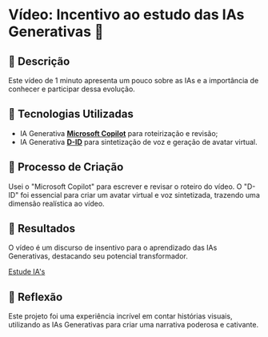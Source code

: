# Vídeo: Incentivo ao estudo das IAs Generativas 🎥

## 📒 Descrição
Este vídeo de 1 minuto apresenta um pouco sobre as IAs e a importância de conhecer e participar dessa evolução.
## 🤖 Tecnologias Utilizadas
- IA Generativa **[Microsoft Copilot](https://www.bing.com/chat)** para roteirização e revisão;
- IA Generativa **[D-ID](https://www.d-id.com)** para sintetização de voz e geração de avatar virtual.

## 🧐 Processo de Criação
Usei o "Microsoft Copilot" para escrever e revisar o roteiro do vídeo. O "D-ID" foi essencial para criar um avatar virtual e voz sintetizada, trazendo uma dimensão realística ao vídeo.

## 🚀 Resultados
O vídeo é um discurso de insentivo para o aprendizado das IAs Generativas, destacando seu potencial transformador.

[Estude IA's](https://studio.d-id.com/share?id=fd44def93e58532ecc75e0e542b4f5dc&utm_source=copy)

## 💭 Reflexão
Este projeto foi uma experiência incrível em contar histórias visuais, utilizando as IAs Generativas para criar uma narrativa poderosa e cativante.
